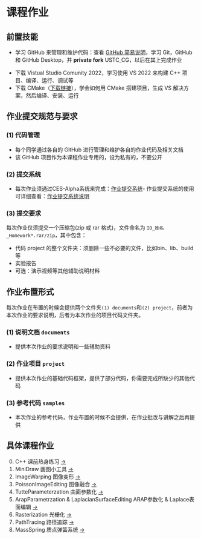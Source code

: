 # 课程作业

## 前置技能

- 学习 GitHub 来管理和维护代码：查看 [GitHub 简易说明](../Softwares/Github.md)，学习 Git，GitHub 和 GitHub Desktop，并 **private fork** USTC_CG，以后在其上完成作业
<!-- - 下载 Typora（[下载链接](https://www.typora.io/windows/typora-setup-x64.exe?)）以便在本地查看和编辑 markdown (\*.md) 文件 -->
- 下载 Vistual Studio Comunity 2022，学习使用 VS 2022 来构建 C++ 项目、编译、运行、调试等
- 下载 CMake（[下载链接](https://github.com/Kitware/CMake/releases/download/v3.28.2/cmake-3.28.2-windows-x86_64.msi)），学会如何用 CMake 搭建项目，生成 VS 解决方案，然后编译、安装、运行


## 作业提交规范与要求

### (1) 代码管理
- 每个同学通过各自的 GitHub 进行管理和维护各自的作业代码及相关文档
- 该 GitHub 项目作为本课程作业专用的，设为私有的，不要公开

### (2) 提交系统
- 每次作业须通过CES-Alpha系统来完成：[作业提交系统](https://cn.ces-alpha.org/course/manager/CG2025/)- 作业提交系统的使用可详细查看：[作业提交系统说明](https://rec.ustc.edu.cn/share/ffe2ccc0-bfcd-11ee-975e-e7adc994d6f4)

### (3) 提交要求
每次作业仅须提交一个压缩包(zip 或 rar 格式)，文件命名为 `ID_姓名_Homework*.rar/zip`，其中包含：
- 代码 project 的整个文件夹：须删除一些不必要的文件，比如bin、lib、build等
- 实验报告
- 可选：演示视频等其他辅助说明材料

## 作业布置形式

每次作业在布置的时候会提供两个文件夹`(1) documents`和`(2) project`，前者为本次作业的要求说明，后者为本次作业的项目代码文件夹。

### (1) 说明文档 `documents` 

- 提供本次作业的要求说明和一些辅助资料

### (2) 作业项目 `project`

- 提供本次作业的基础代码框架，提供了部分代码，你需要完成所缺少的其他代码

### (3) 参考代码 `samples`

- 本次作业的参考代码，作业布置的时候不会提供，在作业批改与讲解之后再提供


## 具体课程作业

0. C++ 课前热身练习 [->](./0_cpp_warmup/) 
1. MiniDraw 画图小工具 [->](./1_mini_draw/)
2. ImageWarping 图像变形 [->](./2_image_warping/)
3. PoissonImageEditing 图像融合 [->](./3_poisson_image_editing/)
4. TutteParameterzation 曲面参数化 [->](./4_tutte_parametrzation/)
5. ArapParametrzation & LaplacianSurfaceEditing ARAP参数化 & Laplace表面编辑 [->](./5_arap_parametrzation&_laplace_surface_editing/)
6. Rasterization 光栅化 [->](./6_rasterization/)
7. PathTracing 路径追踪 [->](./7_path_tracing/)
8. MassSpring 质点弹簧系统 [->](./8_mass_spring/)